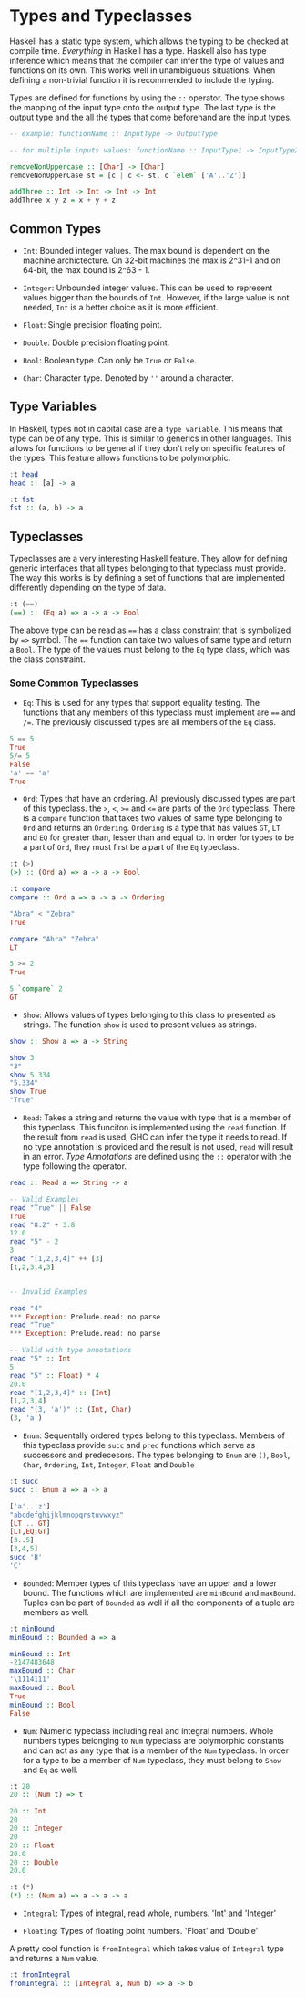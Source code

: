 # Types and Typeclasses

Haskell has a static type system, which allows the typing to be checked at compile time. _Everything_ in Haskell has a type. Haskell also has type inference which means that the compiler can infer the type of values and functions on its own. This works well in unambiguous situations. When defining a non-trivial function it is recommended to include the typing.

Types are defined for functions by using the `::` operator. The type shows the mapping of the input type onto the output type. The last type is the output type and the all the types that come beforehand are the input types.

```haskell
-- example: functionName :: InputType -> OutputType

-- for multiple inputs values: functionName :: InputType1 -> InputType2 -> ... -> OutputType

removeNonUppercase :: [Char] -> [Char]
removeNonUpperCase st = [c | c <- st, c `elem` ['A'..'Z']]

addThree :: Int -> Int -> Int -> Int
addThree x y z = x + y + z
```

## Common Types

* `Int`: Bounded integer values. The max bound is dependent on the machine archictecture. On 32-bit machines the max is 2^31-1 and on 64-bit, the max bound is 2^63 - 1.

* `Integer`: Unbounded integer values. This can be used to represent values bigger than the bounds of `Int`. However, if the large value is not needed, `Int` is a better choice as it is more efficient.

* `Float`: Single precision floating point.

* `Double`: Double precision floating point.

* `Bool`: Boolean type. Can only be `True` or `False`.

* `Char`: Character type. Denoted by `''` around a character.

## Type Variables

In Haskell, types not in capital case are a `type variable`. This means that type can be of any type. This is similar to generics in other languages. This allows for functions to be general if they don't rely on specific features of the types. This feature allows functions to be polymorphic.

```haskell
:t head
head :: [a] -> a

:t fst
fst :: (a, b) -> a
```

## Typeclasses

Typeclasses are a very interesting Haskell feature. They allow for defining generic interfaces that all types belonging to that typeclass must provide. The way this works is by defining a set of functions that are implemented differently depending on the type of data.

```haskell
:t (==)
(==) :: (Eq a) => a -> a -> Bool
```

The above type can be read as `==` has a class constraint that is symbolized by `=>` symbol. The `==` function can take two values of same type and return a `Bool`. The type of the values must belong to the `Eq` type class, which was the class constraint.

### Some Common Typeclasses

* `Eq`: This is used for any types that support equality testing. The functions that any members of this typeclass must implement are `==` and `/=`. The previously discussed types are all members of the `Eq` class.

```haskell
5 == 5
True
5/= 5
False
'a' == 'a'
True
```

* `Ord`: Types that have an ordering. All previously discussed types are part of this typeclass. the `>`, `<`, `>=` and `<=` are parts of the `Ord` typeclass. There is a `compare` function that takes two values of same type belonging to `Ord` and returns an `Ordering`. `Ordering` is a type that has values `GT`, `LT` and `EQ` for greater than, lesser than and equal to. In order for types to be a part of `Ord`, they must first be a part of the `Eq` typeclass. 

```haskell
:t (>)
(>) :: (Ord a) => a -> a -> Bool

:t compare
compare :: Ord a => a -> a -> Ordering

"Abra" < "Zebra"
True

compare "Abra" "Zebra"
LT

5 >= 2
True

5 `compare` 2
GT
```

* `Show`: Allows values of types belonging to this class to presented as strings. The function `show` is used to present values as strings. 

```haskell
show :: Show a => a -> String

show 3
"3"
show 5.334
"5.334"
show True
"True"
```

* `Read`: Takes a string and returns the value with type that is a member of this typeclass. This funciton is implemented using the `read` function. If the result from `read` is used, GHC can infer the type it needs to read. If no type annotation is provided and the result is not used, `read` will result in an error. *Type Annotations* are defined using the `::` operator with the type following the operator. 

```haskell
read :: Read a => String -> a

-- Valid Examples
read "True" || False  
True
read "8.2" + 3.8  
12.0
read "5" - 2  
3
read "[1,2,3,4]" ++ [3]  
[1,2,3,4,3]


-- Invalid Examples

read "4"
*** Exception: Prelude.read: no parse
read "True"
*** Exception: Prelude.read: no parse

-- Valid with type annotations
read "5" :: Int
5
read "5" :: Float) * 4
20.0
read "[1,2,3,4]" :: [Int]
[1,2,3,4]
read "(3, 'a')" :: (Int, Char)
(3, 'a')
```

* `Enum`: Sequentally ordered types belong to this typeclass. Members of this typeclass provide `succ` and `pred` functions which serve as successors and predecesors. The types belonging to `Enum` are `()`, `Bool`, `Char`, `Ordering`, `Int`, `Integer`, `Float` and `Double`

```haskell
:t succ
succ :: Enum a => a -> a

['a'..'z']
"abcdefghijklmnopqrstuvwxyz"
[LT .. GT]
[LT,EQ,GT]
[3..5]
[3,4,5]
succ 'B'
'C'
```

* `Bounded`: Member types of this typeclass have an upper and a lower bound. The functions which are implemented are `minBound` and `maxBound`. Tuples can be part of `Bounded` as well if all the components of a tuple are members as well.

```haskell
:t minBound
minBound :: Bounded a => a

minBound :: Int  
-2147483648
maxBound :: Char  
'\1114111'
maxBound :: Bool  
True
minBound :: Bool  
False
```

* `Num`: Numeric typeclass including real and integral numbers. Whole numbers types belonging to `Num` typeclass are polymorphic constants and can act as any type that is a member of the `Num` typeclass. In order for a type to be a member of `Num` typeclass, they must belong to `Show` and `Eq` as well. 

```haskell
:t 20
20 :: (Num t) => t

20 :: Int  
20
20 :: Integer  
20
20 :: Float  
20.0
20 :: Double  
20.0

:t (*)
(*) :: (Num a) => a -> a -> a
```

* `Integral`: Types of integral, read whole, numbers. 'Int' and 'Integer'

* `Floating`: Types of floating point numbers. 'Float' and 'Double'

A pretty cool function is `fromIntegral` which takes value of `Integral` type and returns a `Num` value.

```haskell
:t fromIntegral
fromIntegral :: (Integral a, Num b) => a -> b
```
